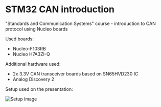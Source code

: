 # STM32 CAN introduction
"Standards and Communication Systems" course - introduction to CAN protocol using Nucleo boards

Used boards:
- Nucleo-F103RB
- Nucleo H7A3ZI-Q

Additional hardware used:
- 2x 3.3V CAN transceiver boards based on SN65HVD230 IC
- Analog Discovery 2

Setup used on the presentation:

![Setup image](https://user-images.githubusercontent.com/38814796/151848991-cf3b2a31-468c-46f4-87a8-8c58c08dfb23.png?raw=true)
